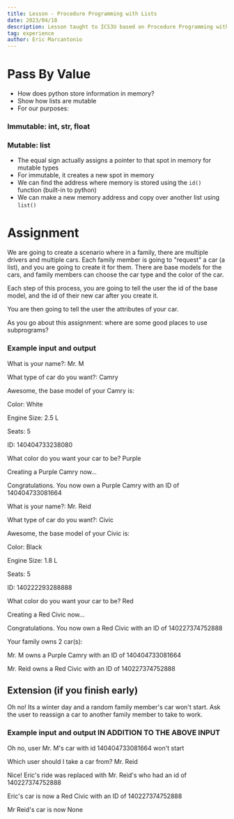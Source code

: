 ```yaml
---
title: Lesson - Procedure Programming with Lists
date: 2023/04/18
description: Lesson taught to ICS3U based on Procedure Programming with Lists
tag: experience
author: Eric Marcantonio
---
```


# Pass By Value

- How does python store information in memory?
- Show how lists are mutable 
- For our purposes:

### Immutable: int, str, float
### Mutable: list

- The equal sign actually assigns a pointer to that spot in memory for mutable types
- For immutable, it creates a new spot in memory
- We can find the address where memory is stored using the `id()` function (built-in to python)
- We can make a new memory address and copy over another list using `list()`

# Assignment

We are going to create a scenario where in a family, there are multiple drivers and multiple cars.
Each family member is going to "request" a car (a list), and you are going to create it for them.
There are base models for the cars, and family members can choose the car type and the color of the car.

Each step of this process, you are going to tell the user the id of the base model, and the id of their new car after you create it.

You are then going to tell the user the attributes of your car.

As you go about this assignment: where are some good places to use subprograms?

### Example input and output
What is your name?: Mr. M

What type of car do you want?: Camry

Awesome, the base model of your Camry is:

Color: White

Engine Size: 2.5 L

Seats: 5

ID: 140404733238080

What color do you want your car to be? Purple

Creating a Purple Camry now...

Congratulations. You now own a Purple Camry with an ID of 140404733081664

What is your name?: Mr. Reid

What type of car do you want?: Civic

Awesome, the base model of your Civic is:

Color: Black

Engine Size: 1.8 L

Seats: 5

ID: 140222293288888

What color do you want your car to be? Red

Creating a Red Civic now...

Congratulations. You now own a Red Civic with an ID of 140227374752888

Your family owns 2 car(s):

Mr. M owns a Purple Camry with an ID of 140404733081664

Mr. Reid owns a Red Civic with an ID of 140227374752888

## Extension (if you finish early)
Oh no! Its a winter day and a random family member's car won't start. Ask the user to reassign a car to another family member to take to work.

### Example input and output IN ADDITION TO THE ABOVE INPUT

Oh no, user Mr. M's car with id 140404733081664 won't start

Which user should I take a car from? Mr. Reid

Nice! Eric's ride was replaced with Mr. Reid's who had an id of 140227374752888

Eric's car is now a Red Civic with an ID of 140227374752888

Mr Reid's car is now None


